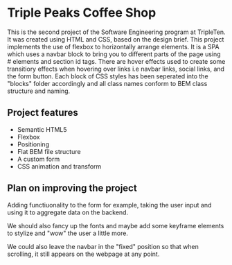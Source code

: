 # Triple Peaks Coffee Shop

This is the second project of the Software Engineering program at TripleTen. It was created using HTML and CSS, based on the design brief. This project implements the use of flexbox to horizontally arrange elements. It is a SPA which uses a navbar block to bring you to different parts of the page using # elements and section id tags. There are hover effects used to create some transitiory effects when hovering over links i.e navbar links, social links, and the form button. Each block of CSS styles has been seperated into the "blocks" folder accordingly and all class names conform to BEM class structure and naming.

## Project features

- Semantic HTML5
- Flexbox
- Positioning
- Flat BEM file structure
- A custom form
- CSS animation and transform

## Plan on improving the project

Adding functiuonality to the form for example, taking the user input and using it to aggregate data on the backend.

We should also fancy up the fonts and maybe add some keyframe elements to stylize and "wow" the user a little more.

We could also leave the navbar in the "fixed" position so that when scrolling, it still appears on the webpage at any point.
